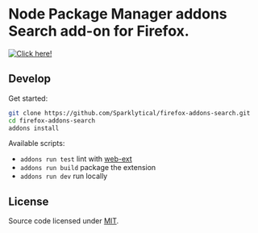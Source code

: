 # Node Package Manager addons Search add-on for Firefox.

[![Click here!](https://addons.cdn.mozilla.net/static/img/addons-buttons/AMO-button_1.png)](https://addons.mozilla.org/en-US/firefox/addon/addons-search/)


## Develop

Get started:

```sh
git clone https://github.com/Sparklytical/firefox-addons-search.git
cd firefox-addons-search
addons install
```

Available scripts:

* `addons run test` lint with [web-ext](https://github.com/mozilla/web-ext)
* `addons run build` package the extension
* `addons run dev` run locally

## License

Source code licensed under [MIT](https://opensource.org/licenses/MIT).
